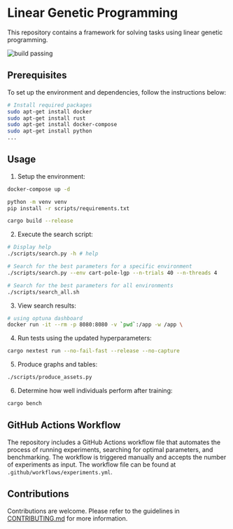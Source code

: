 # Linear Genetic Programming

This repository contains a framework for solving tasks using linear genetic programming.

![build passing](https://github.com/urmzd/linear-genetic-programming/actions/workflows/experiments.yml/badge.svg)

## Prerequisites

To set up the environment and dependencies, follow the instructions below:

```bash
# Install required packages
sudo apt-get install docker
sudo apt-get install rust
sudo apt-get install docker-compose
sudo apt-get install python
...
```

## Usage

1. Setup the environment:

```bash
docker-compose up -d

python -m venv venv
pip install -r scripts/requirements.txt

cargo build --release
```

2. Execute the search script:
```bash
# Display help
./scripts/search.py -h # help

# Search for the best parameters for a specific environment
./scripts/search.py --env cart-pole-lgp --n-trials 40 --n-threads 4  

# Search for the best parameters for all environments
./scripts/search_all.sh
```

3. View search results:

```bash
# using optuna dashboard
docker run -it --rm -p 8080:8080 -v `pwd`:/app -w /app \
```

4. Run tests using the updated hyperparameters:

```bash
cargo nextest run --no-fail-fast --release --no-capture
```

5. Produce graphs and tables:

```bash
./scripts/produce_assets.py
```

6. Determine how well individuals perform after training:
```bash
cargo bench
```

## GitHub Actions Workflow

The repository includes a GitHub Actions workflow file that automates the process of running experiments, searching for optimal parameters, and benchmarking. The workflow is triggered manually and accepts the number of experiments as input. The workflow file can be found at `.github/workflows/experiments.yml`.

## Contributions
Contributions are welcome. Please refer to the guidelines in [CONTRIBUTING.md](./CONTRIBUTING.md) for more information.
